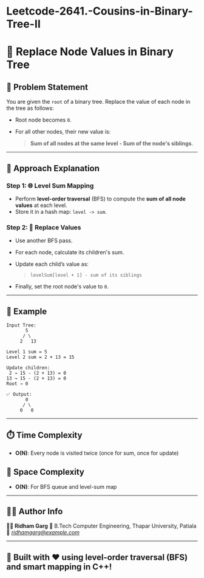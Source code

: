 # Leetcode-2641.-Cousins-in-Binary-Tree-II

# 🌳 Replace Node Values in Binary Tree

## 📘 Problem Statement

You are given the `root` of a binary tree. Replace the value of each node in the tree as follows:

* Root node becomes `0`.
* For all other nodes, their new value is:

  > **Sum of all nodes at the same level - Sum of the node's siblings**.

---

## 🧠 Approach Explanation

### Step 1: 🌐 Level Sum Mapping

* Perform **level-order traversal** (BFS) to compute the **sum of all node values** at each level.
* Store it in a hash map: `level -> sum`.

### Step 2: 🔄 Replace Values

* Use another BFS pass.
* For each node, calculate its children's sum.
* Update each child’s value as:

  > `levelSum[level + 1] - sum of its siblings`
* Finally, set the root node's value to `0`.

---

## 🧪 Example

```
Input Tree:
       5
      / \
     2   13

Level 1 sum = 5
Level 2 sum = 2 + 13 = 15

Update children:
 2 → 15 - (2 + 13) = 0
13 → 15 - (2 + 13) = 0
Root → 0

✅ Output:
       0
      / \
     0   0
```

---

## ⏱️ Time Complexity

* **O(N)**: Every node is visited twice (once for sum, once for update)

## 💾 Space Complexity

* **O(N)**: For BFS queue and level-sum map

---

## 🧑‍💻 Author Info

**👨‍🎓 Ridham Garg**
🚀 B.Tech Computer Engineering, Thapar University, Patiala
📧 *[ridhamgarg@example.com](mailto:ridhamgarg@example.com)*

---

## 🌟 Built with ❤️ using level-order traversal (BFS) and smart mapping in C++!
